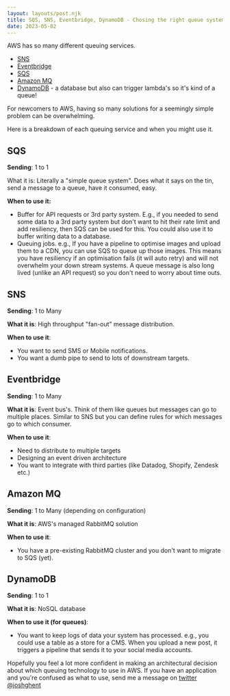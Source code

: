 ```yaml
---
layout: layouts/post.njk
title: SQS, SNS, Eventbridge, DynamoDB - Chosing the right queue system in AWS
date: 2023-05-02
---
```


AWS has so many different queuing services.

- [SNS](https://aws.amazon.com/sns/)
- [Eventbridge](https://aws.amazon.com/eventbridge/)
- [SQS](https://aws.amazon.com/sqs/)
- [Amazon MQ](https://aws.amazon.com/amazon-mq/)
- [DynamoDB](https://aws.amazon.com/dynamodb/) - a database but also can trigger lambda's so it's kind of a queue!

For newcomers to AWS, having so many solutions for a seemingly simple problem can be overwhelming.

Here is a breakdown of each queuing service and when you might use it.

## SQS

**Sending**: 1 to 1

What it is: Literally a "simple queue system". Does what it says on the tin, send a message to a queue, have it consumed, easy.

**When to use it:**

- Buffer for API requests or 3rd party system. E.g., if you needed to send some data to a 3rd party system but don't want to hit their rate limit and add resiliency, then SQS can be used for this. You could also use it to buffer writing data to a database.
- Queuing jobs. e.g., If you have a pipeline to optimise images and upload them to a CDN, you can use SQS to queue up those images. This means you have resiliency if an optimisation fails (it will auto retry) and will not overwhelm your down stream systems. A queue message is also long lived (unlike an API request) so you don't need to worry about time outs.

## SNS

**Sending**: 1 to Many

**What it is**: High throughput "fan-out" message distribution.

**When to use it**:

- You want to send SMS or Mobile notifications.
- You want a dumb pipe to send to lots of downstream targets.

## Eventbridge

**Sending**: 1 to Many

**What it is**: Event bus's. Think of them like queues but messages can go to multiple places. Similar to SNS but you can define rules for which messages go to which consumer.

**When to use it**:

- Need to distribute to multiple targets
- Designing an event driven architecture
- You want to integrate with third parties (like Datadog, Shopify, Zendesk etc.)

## Amazon MQ

**Sending**: 1 to Many (depending on configuration)

**What it is**: AWS's managed RabbitMQ solution

**When to use it**:

- You have a pre-existing RabbitMQ cluster and you don't want to migrate to SQS (yet).

## DynamoDB

**Sending**: 1 to 1

**What it is**: NoSQL database

**When to use it (for queues)**:

- You want to keep logs of data your system has processed. e.g., you could use a table as a store for a CMS. When you upload a new post, it triggers a pipeline that sends it to your social media accounts.

Hopefully you feel a lot more confident in making an architectural decision about which queuing technology to use in AWS. If you have an application and you're confused as what to use, send me a message on [twitter @joshghent](https://twitter.com/joshghent)
